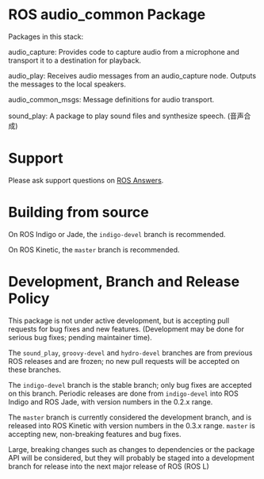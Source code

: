 # ROS audio\_common Package

Packages in this stack:

audio_capture: Provides code to capture audio from a microphone and transport it to a destination for playback.

audio_play: Receives audio messages from an audio_capture node. Outputs the messages to the local speakers.

audio_common_msgs: Message definitions for audio transport.

sound_play: A package to play sound files and synthesize speech. (音声合成)


# Support

Please ask support questions on [ROS Answers](http://answers.ros.org/questions/).

# Building from source

On ROS Indigo or Jade, the `indigo-devel` branch is recommended.

On ROS Kinetic, the `master` branch is recommended.

# Development, Branch and Release Policy

This package is not under active development, but is accepting pull requests for bug fixes and new features. (Development may be done for serious bug fixes; pending maintainer time).

The `sound_play`, `groovy-devel` and `hydro-devel` branches are from previous ROS releases and are frozen; no new pull requests will be accepted on these branches.

The `indigo-devel` branch is the stable branch; only bug fixes are accepted on this branch. Periodic releases are done from `indigo-devel` into ROS Indigo and ROS Jade, with version numbers in the 0.2.x range.

The `master` branch is currently considered the development branch, and is released into ROS Kinetic with version numbers in the 0.3.x range. `master` is accepting new, non-breaking features and bug fixes.

Large, breaking changes such as changes to dependencies or the package API will be considered, but they will probably be staged into a development branch for release into the next major release of ROS (ROS L)
